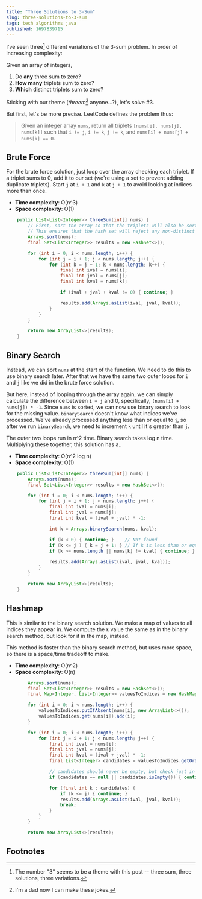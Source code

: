 ```yaml
---
title: "Three Solutions to 3-Sum"
slug: three-solutions-to-3-sum
tags: tech algorithms java
published: 1697839715
---
```


I've seen three[^1] different variations of the 3-sum problem.  In order of increasing complexity:

Given an array of integers,

1. Do **any** three sum to zero?
2. **How many** triplets sum to zero?
3. **Which** distinct triplets sum to zero?

Sticking with our theme (_threem_[^2] anyone...?), let's solve #3.

But first, let's be more precise.  LeetCode defines the problem thus:

> Given an integer array `nums`, return all triplets `[nums[i], nums[j], nums[k]]` such that `i != j`, `i != k`, `j != k`, and `nums[i] + nums[j] + nums[k] == 0`.

## Brute Force

For the brute force solution, just loop over the array checking each triplet. If a triplet sums to 0, add it to our set (we're using a set to prevent adding duplicate triplets).  Start `j` at `i + 1` and `k` at `j + 1` to avoid looking at indices more than once.

- **Time complexity**: O(n^3)
- **Space complexity**: O(1)

```java 
    public List<List<Integer>> threeSum(int[] nums) {
        // First, sort the array so that the triplets will also be sorted.
        // This ensures that the hash set will reject any non-distinct triplets.
        Arrays.sort(nums);
        final Set<List<Integer>> results = new HashSet<>();

        for (int i = 0; i < nums.length; i++) {
            for (int j = i + 1; j < nums.length; j++) {
                for (int k = j + 1; k < nums.length; k++) {
                    final int ival = nums[i];
                    final int jval = nums[j];
                    final int kval = nums[k];

                    if (ival + jval + kval != 0) { continue; }

                    results.add(Arrays.asList(ival, jval, kval));
                }
            }
        }

        return new ArrayList<>(results);
    }
```

## Binary Search

Instead, we can sort `nums` at the start of the function. We need to do this to use binary search later. After that we have the same two outer loops for `i` and `j` like we did in the brute force solution.

But here, instead of looping through the array again, we can simply calculate the difference between `i + j` and 0, specifically, `(nums[i] + nums[j]) * -1`.  Since `nums` is sorted, we can now use binary search to look for the missing value. `binarySearch` doesn't know what indices we've processed.  We've already processed anything less than or equal to `j`, so after we run `binarySearch`, we need to increment `k` until it's greater than `j`.

The outer two loops run in n^2 time.  Binary search takes log n time. Multiplying these together, this solution has a..

- **Time complexity**: O(n^2 log n)
- **Space complexity**: O(1)

```java
    public List<List<Integer>> threeSum(int[] nums) {
        Arrays.sort(nums);
        final Set<List<Integer>> results = new HashSet<>();

        for (int i = 0; i < nums.length; i++) {
            for (int j = i + 1; j < nums.length; j++) {
                final int ival = nums[i];
                final int jval = nums[j];
                final int kval = (ival + jval) * -1;

                int k = Arrays.binarySearch(nums, kval);

                if (k < 0) { continue; }    // Not found             
                if (k <= j ) { k = j + 1; } // If k is less than or equal to j, we have already processed this index.
                if (k >= nums.length || nums[k] != kval) { continue; }

                results.add(Arrays.asList(ival, jval, kval));
            }
        }

        return new ArrayList<>(results);
    }
```

## Hashmap

This is similar to the binary search solution. We make a map of values to all indices they appear in. We compute the `k` value the same as in the binary search method, but look for it in the map, instead.

This method is faster than the binary search method, but uses more space, so there is a space/time tradeoff to make.

- **Time complexity**: O(n^2)
- **Space complexity**: O(n)

```java 
        Arrays.sort(nums);
        final Set<List<Integer>> results = new HashSet<>();
        final Map<Integer, List<Integer>> valuesToIndices = new HashMap<>();

        for (int i = 0; i < nums.length; i++) {
            valuesToIndices.putIfAbsent(nums[i], new ArrayList<>());
            valuesToIndices.get(nums[i]).add(i);
        }

        for (int i = 0; i < nums.length; i++) {
            for (int j = i + 1; j < nums.length; j++) {
                final int ival = nums[i];
                final int jval = nums[j];
                final int kval = (ival + jval) * -1;
                final List<Integer> candidates = valuesToIndices.getOrDefault(kval, null);

                // candidates should never be empty, but check just in case.
                if (candidates == null || candidates.isEmpty()) { continue; } // Not found

                for (final int k : candidates) {
                    if (k <= j) { continue; }
                    results.add(Arrays.asList(ival, jval, kval));
                    break;
                }
            }
        }

        return new ArrayList<>(results);
```

## Footnotes

[^1]: The number "3" seems to be a theme with this post -- three sum, three solutions, three variations.

[^2]: I'm a dad now I can make these jokes.






